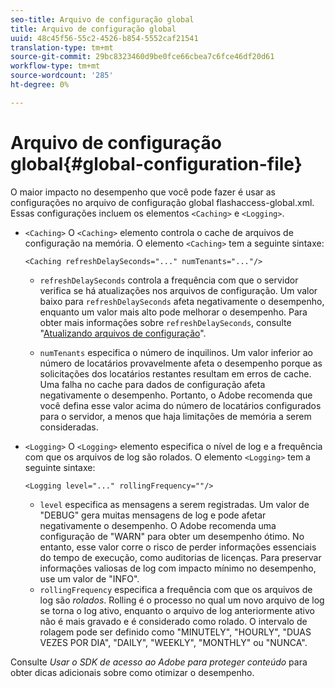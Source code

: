 ```yaml
---
seo-title: Arquivo de configuração global
title: Arquivo de configuração global
uuid: 48c45f56-55c2-4526-b854-5552caf21541
translation-type: tm+mt
source-git-commit: 29bc8323460d9be0fce66cbea7c6fce46df20d61
workflow-type: tm+mt
source-wordcount: '285'
ht-degree: 0%

---
```



# Arquivo de configuração global{#global-configuration-file}

O maior impacto no desempenho que você pode fazer é usar as configurações no arquivo de configuração global flashaccess-global.xml. Essas configurações incluem os elementos `<Caching>` e `<Logging>`.

* `<Caching>` O  `<Caching>` elemento controla o cache de arquivos de configuração na memória. O elemento `<Caching>` tem a seguinte sintaxe:

   ```
   <Caching refreshDelaySeconds="..." numTenants="..."/>
   ```

   * `refreshDelaySeconds` controla a frequência com que o servidor verifica se há atualizações nos arquivos de configuração. Um valor baixo para `refreshDelaySeconds` afeta negativamente o desempenho, enquanto um valor mais alto pode melhorar o desempenho. Para obter mais informações sobre `refreshDelaySeconds`, consulte &quot;[Atualizando arquivos de configuração](../../aaxs-protected-streaming/updating-configuration-files/updating-configuration-files-overview.md)&quot;.

   * `numTenants` especifica o número de inquilinos. Um valor inferior ao número de locatários provavelmente afeta o desempenho porque as solicitações dos locatários restantes resultam em erros de cache. Uma falha no cache para dados de configuração afeta negativamente o desempenho. Portanto, o Adobe recomenda que você defina esse valor acima do número de locatários configurados para o servidor, a menos que haja limitações de memória a serem consideradas.

* `<Logging>` O  `<Logging>` elemento especifica o nível de log e a frequência com que os arquivos de log são rolados. O elemento `<Logging>` tem a seguinte sintaxe:

   ```
   <Logging level="..." rollingFrequency=""/>
   ```

   * `level` especifica as mensagens a serem registradas. Um valor de &quot;DEBUG&quot; gera muitas mensagens de log e pode afetar negativamente o desempenho. O Adobe recomenda uma configuração de &quot;WARN&quot; para obter um desempenho ótimo. No entanto, esse valor corre o risco de perder informações essenciais do tempo de execução, como auditorias de licenças. Para preservar informações valiosas de log com impacto mínimo no desempenho, use um valor de &quot;INFO&quot;.
   * `rollingFrequency` especifica a frequência com que os arquivos de log são  *rolados*. Rolling é o processo no qual um novo arquivo de log se torna o log ativo, enquanto o arquivo de log anteriormente ativo não é mais gravado e é considerado como rolado. O intervalo de rolagem pode ser definido como &quot;MINUTELY&quot;, &quot;HOURLY&quot;, &quot;DUAS VEZES POR DIA&quot;, &quot;DAILY&quot;, &quot;WEEKLY&quot;, &quot;MONTHLY&quot; ou &quot;NUNCA&quot;.

Consulte *Usar o SDK de acesso ao Adobe para proteger conteúdo* para obter dicas adicionais sobre como otimizar o desempenho.
